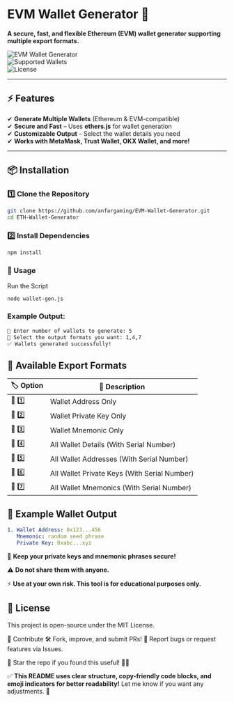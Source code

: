 # EVM Wallet Generator 🚀

**A secure, fast, and flexible Ethereum (EVM) wallet generator supporting multiple export formats.**  

![EVM Wallet Generator](https://img.shields.io/badge/Blockchain-EVM-blue?style=flat-square)  
![Supported Wallets](https://img.shields.io/badge/Supported%20Wallets-MetaMask%2C%20TrustWallet%2C%20OKX%2C%20and%20more-yellow)  
![License](https://img.shields.io/badge/License-MIT-green)  

---

## ⚡ Features  
✔ **Generate Multiple Wallets** (Ethereum & EVM-compatible)  
✔ **Secure and Fast** – Uses **ethers.js** for wallet generation  
✔ **Customizable Output** – Select the wallet details you need  
✔ **Works with MetaMask, Trust Wallet, OKX Wallet, and more!**  

---

## 📦 Installation  

### 1️⃣ Clone the Repository  
```sh
git clone https://github.com/anfargaming/EVM-Wallet-Generator.git
cd ETH-Wallet-Generator
```
### 2️⃣ Install Dependencies
```sh
npm install
```

### 🚀 Usage
Run the Script
```sh
node wallet-gen.js
```
### Example Output:
```sh
🔢 Enter number of wallets to generate: 5  
📂 Select the output formats you want: 1,4,7  
✅ Wallets generated successfully!  
```
## 📂 Available Export Formats  

| 🏷 **Option** | 📄 **Description** |
|--------------|------------------|
| 🔵 1️⃣ | Wallet Address Only |
| 🔵 2️⃣ | Wallet Private Key Only |
| 🔵 3️⃣ | Wallet Mnemonic Only |
| 🔵 4️⃣ | All Wallet Details (With Serial Number) |
| 🔵 5️⃣ | All Wallet Addresses (With Serial Number) |
| 🔵 6️⃣ | All Wallet Private Keys (With Serial Number) |
| 🔵 7️⃣ | All Wallet Mnemonics (With Serial Number) |


## 📜 Example Wallet Output
```yaml
1. Wallet Address: 0x123...456
   Mnemonic: random seed phrase
   Private Key: 0xabc...xyz
```

🔐 **Keep your private keys and mnemonic phrases secure!**  

⚠️ **Do not share them with anyone.**  

⚡ **Use at your own risk. This tool is for educational purposes only.**  

## 🔗 License
This project is open-source under the MIT License.

🌟 Contribute
🛠 Fork, improve, and submit PRs!
🐞 Report bugs or request features via Issues.

💙 Star the repo if you found this useful! 🚀✨



✅ **This README uses clear structure, copy-friendly code blocks, and emoji indicators for better readability!** Let me know if you want any adjustments. 🚀

